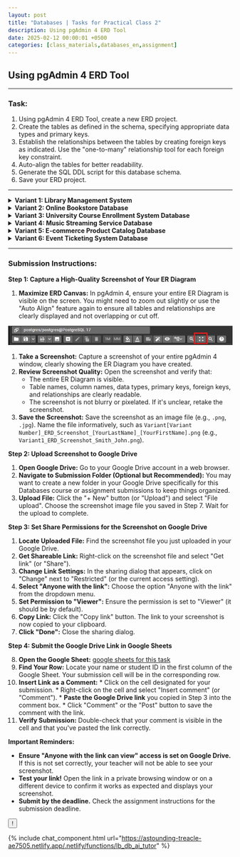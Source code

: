 ```yaml
---
layout: post
title: "Databases | Tasks for Practical Class 2"
description: Using pgAdmin 4 ERD Tool
date: 2025-02-12 00:00:01 +0500
categories: [class_materials,databases_en,assignment]
---
```


## Using pgAdmin 4 ERD Tool

---

### Task:

1.  Using pgAdmin 4 ERD Tool, create a new ERD project.
2.  Create the tables as defined in the schema, specifying appropriate data types and primary keys.
3.  Establish the relationships between the tables by creating foreign keys as indicated. Use the "one-to-many" relationship tool for each foreign key constraint. 
4.  Auto-align the tables for better readability.
5.  Generate the SQL DDL script for this database schema.
6.  Save your ERD project.

---

<details markdown="1">
<summary><strong>Variant 1: Library Management System</strong></summary>

**Scenario:** Design a database for a small library to manage its collection of books, authors, borrowers, and loans.

**Database Schema:**

*   **Tables:**
    *   `Books`:
        *   `book_id` (integer, Primary Key) - Unique identifier for each book.
        *   `title` (character varying) - Title of the book.
        *   `isbn` (character varying) - International Standard Book Number.
        *   `publication_year` (integer) - Year of publication.
        *   `genre` (character varying) - Genre of the book.
    *   `Authors`:
        *   `author_id` (integer, Primary Key) - Unique identifier for each author.
        *   `first_name` (character varying) - Author's first name.
        *   `last_name` (character varying) - Author's last name.
    *   `Book_Authors`: (Intersection table for many-to-many relationship between Books and Authors)
        *   `book_id` (integer, Foreign Key referencing `Books(book_id)`)
        *   `author_id` (integer, Foreign Key referencing `Authors(author_id)`)
        *   **(Composite Primary Key: `book_id`, `author_id`)**
    *   `Borrowers`:
        *   `borrower_id` (integer, Primary Key) - Unique identifier for each borrower.
        *   `first_name` (character varying) - Borrower's first name.
        *   `last_name` (character varying) - Borrower's last name.
        *   `address` (character varying) - Borrower's address.
        *   `phone_number` (character varying) - Borrower's phone number.
    *   `Loans`:
        *   `loan_id` (integer, Primary Key) - Unique identifier for each loan.
        *   `book_id` (integer, Foreign Key referencing `Books(book_id)`)
        *   `borrower_id` (integer, Foreign Key referencing `Borrowers(borrower_id)`)
        *   `loan_date` (date) - Date when the book was borrowed.
        *   `return_date` (date, Nullable) - Date when the book was returned (can be null if not yet returned).

*   **Relationships:**
    *   One-to-many relationship between `Authors` and `Book_Authors` (One Author can write multiple books).
    *   One-to-many relationship between `Books` and `Book_Authors` (One Book can be written by multiple authors).
    *   One-to-many relationship between `Books` and `Loans` (One Book can be loaned multiple times).
    *   One-to-many relationship between `Borrowers` and `Loans` (One Borrower can take out multiple loans).

</details>

<details markdown="1">
<summary><strong>Variant 2: Online Bookstore Database</strong></summary>

**Scenario:** Design a database for an online bookstore to manage books, authors, customers, orders, and publishers.

**Database Schema:**

*   **Tables:**
    *   `Books`:
        *   `book_id` (integer, Primary Key)
        *   `title` (character varying)
        *   `isbn` (character varying)
        *   `publication_year` (integer)
        *   `price` (numeric)
        *   `publisher_id` (integer, Foreign Key referencing `Publishers(publisher_id)`)
    *   `Authors`:
        *   `author_id` (integer, Primary Key)
        *   `first_name` (character varying)
        *   `last_name` (character varying)
    *   `Book_Authors`: (Intersection table)
        *   `book_id` (integer, Foreign Key referencing `Books(book_id)`)
        *   `author_id` (integer, Foreign Key referencing `Authors(author_id)`)
        *   **(Composite Primary Key: `book_id`, `author_id`)**
    *   `Customers`:
        *   `customer_id` (integer, Primary Key)
        *   `first_name` (character varying)
        *   `last_name` (character varying)
        *   `email` (character varying)
        *   `address` (character varying)
    *   `Publishers`:
        *   `publisher_id` (integer, Primary Key)
        *   `publisher_name` (character varying)
        *   `publisher_address` (character varying)
    *   `Orders`:
        *   `order_id` (integer, Primary Key)
        *   `customer_id` (integer, Foreign Key referencing `Customers(customer_id)`)
        *   `order_date` (date)
    *   `Order_Items`: (Intersection table for many-to-many relationship between Orders and Books)
        *   `order_item_id` (integer, Primary Key) - Unique identifier for each item in an order.
        *   `order_id` (integer, Foreign Key referencing `Orders(order_id)`)
        *   `book_id` (integer, Foreign Key referencing `Books(book_id)`)
        *   `quantity` (integer)
        *   `price` (numeric) - Price of the book at the time of order (could be different from current book price).

*   **Relationships:**
    *   One-to-many relationship between `Authors` and `Book_Authors`.
    *   One-to-many relationship between `Books` and `Book_Authors`.
    *   One-to-many relationship between `Publishers` and `Books`.
    *   One-to-many relationship between `Customers` and `Orders`.
    *   One-to-many relationship between `Orders` and `Order_Items`.
    *   One-to-many relationship between `Books` and `Order_Items`.

</details>

<details markdown="1">
<summary><strong>Variant 3: University Course Enrollment System Database</strong></summary>

**Scenario:** Design a database for a university to manage students, courses, professors, departments, and course enrollments.

**Database Schema:**

*   **Tables:**
    *   `Students`:
        *   `student_id` (integer, Primary Key)
        *   `first_name` (character varying)
        *   `last_name` (character varying)
        *   `major` (character varying)
    *   `Courses`:
        *   `course_id` (integer, Primary Key)
        *   `course_name` (character varying)
        *   `course_code` (character varying)
        *   `credits` (integer)
        *   `department_id` (integer, Foreign Key referencing `Departments(department_id)`)
    *   `Professors`:
        *   `professor_id` (integer, Primary Key)
        *   `first_name` (character varying)
        *   `last_name` (character varying)
        *   `department_id` (integer, Foreign Key referencing `Departments(department_id)`)
    *   `Departments`:
        *   `department_id` (integer, Primary Key)
        *   `department_name` (character varying)
        *   `building` (character varying)
    *   `Enrollments`: (Intersection table - represents a student enrolled in a course taught by a professor)
        *   `enrollment_id` (integer, Primary Key) - Unique identifier for each enrollment record.
        *   `student_id` (integer, Foreign Key referencing `Students(student_id)`)
        *   `course_id` (integer, Foreign Key referencing `Courses(course_id)`)
        *   `professor_id` (integer, Foreign Key referencing `Professors(professor_id)`)
        *   `semester` (character varying) - e.g., "Fall 2024", "Spring 2025".
        *   `grade` (character varying, Nullable) - Grade received by the student (can be null if course is in progress).

*   **Relationships:**
    *   One-to-many relationship between `Departments` and `Courses`.
    *   One-to-many relationship between `Departments` and `Professors`.
    *   One-to-many relationship between `Students` and `Enrollments`.
    *   One-to-many relationship between `Courses` and `Enrollments`.
    *   One-to-many relationship between `Professors` and `Enrollments`.

</details>

<details markdown="1">
<summary><strong>Variant 4: Music Streaming Service Database</strong></summary>

**Scenario:** Design a database for a music streaming service to manage artists, albums, songs, users, and playlists.

**Database Schema:**

*   **Tables:**
    *   `Artists`:
        *   `artist_id` (integer, Primary Key)
        *   `artist_name` (character varying)
        *   `genre` (character varying)
    *   `Albums`:
        *   `album_id` (integer, Primary Key)
        *   `album_name` (character varying)
        *   `artist_id` (integer, Foreign Key referencing `Artists(artist_id)`)
        *   `release_year` (integer)
    *   `Songs`:
        *   `song_id` (integer, Primary Key)
        *   `song_name` (character varying)
        *   `album_id` (integer, Foreign Key referencing `Albums(album_id)`)
        *   `track_number` (integer)
        *   `duration` (integer) - Duration in seconds.
    *   `Users`:
        *   `user_id` (integer, Primary Key)
        *   `username` (character varying, unique)
        *   `email` (character varying, unique)
        *   `registration_date` (date)
    *   `Playlists`:
        *   `playlist_id` (integer, Primary Key)
        *   `playlist_name` (character varying)
        *   `user_id` (integer, Foreign Key referencing `Users(user_id)`)
        *   `creation_date` (date)
    *   `Playlist_Songs`: (Intersection table)
        *   `playlist_id` (integer, Foreign Key referencing `Playlists(playlist_id)`)
        *   `song_id` (integer, Foreign Key referencing `Songs(song_id)`)
        *   **(Composite Primary Key: `playlist_id`, `song_id`)**
        *   `added_date` (timestamp)

*   **Relationships:**
    *   One-to-many relationship between `Artists` and `Albums`.
    *   One-to-many relationship between `Albums` and `Songs`.
    *   One-to-many relationship between `Users` and `Playlists`.
    *   One-to-many relationship between `Playlists` and `Playlist_Songs`.
    *   One-to-many relationship between `Songs` and `Playlist_Songs`.

</details>

<details markdown="1">
<summary><strong>Variant 5: E-commerce Product Catalog Database</strong></summary>

**Scenario:** Design a database for an e-commerce platform to manage products, categories, brands, suppliers, and product reviews.

**Database Schema:**

*   **Tables:**
    *   `Products`:
        *   `product_id` (integer, Primary Key)
        *   `product_name` (character varying)
        *   `description` (text)
        *   `price` (numeric)
        *   `category_id` (integer, Foreign Key referencing `Categories(category_id)`)
        *   `brand_id` (integer, Foreign Key referencing `Brands(brand_id)`)
        *   `supplier_id` (integer, Foreign Key referencing `Suppliers(supplier_id)`)
    *   `Categories`:
        *   `category_id` (integer, Primary Key)
        *   `category_name` (character varying)
    *   `Brands`:
        *   `brand_id` (integer, Primary Key)
        *   `brand_name` (character varying)
    *   `Suppliers`:
        *   `supplier_id` (integer, Primary Key)
        *   `supplier_name` (character varying)
        *   `supplier_contact` (character varying)
    *   `Product_Reviews`:
        *   `review_id` (integer, Primary Key)
        *   `product_id` (integer, Foreign Key referencing `Products(product_id)`)
        *   `rating` (integer) - e.g., 1 to 5 stars.
        *   `comment` (text, Nullable)
        *   `review_date` (timestamp)

*   **Relationships:**
    *   One-to-many relationship between `Categories` and `Products`.
    *   One-to-many relationship between `Brands` and `Products`.
    *   One-to-many relationship between `Suppliers` and `Products`.
    *   One-to-many relationship between `Products` and `Product_Reviews`.

</details>

<details markdown="1">
<summary><strong>Variant 6: Event Ticketing System Database</strong></summary>

**Scenario:** Design a database for an event ticketing system to manage events, venues, tickets, customers, and orders.

**Database Schema:**

*   **Tables:**
    *   `Events`:
        *   `event_id` (integer, Primary Key)
        *   `event_name` (character varying)
        *   `event_date` (timestamp)
        *   `venue_id` (integer, Foreign Key referencing `Venues(venue_id)`)
    *   `Venues`:
        *   `venue_id` (integer, Primary Key)
        *   `venue_name` (character varying)
        *   `venue_address` (character varying)
        *   `capacity` (integer)
    *   `Tickets`:
        *   `ticket_id` (integer, Primary Key)
        *   `event_id` (integer, Foreign Key referencing `Events(event_id)`)
        *   `ticket_type` (character varying) - e.g., "General Admission", "VIP".
        *   `price` (numeric)
        *   `quantity_available` (integer)
    *   `Customers`:
        *   `customer_id` (integer, Primary Key)
        *   `first_name` (character varying)
        *   `last_name` (character varying)
        *   `email` (character varying)
    *   `Orders`:
        *   `order_id` (integer, Primary Key)
        *   `customer_id` (integer, Foreign Key referencing `Customers(customer_id)`)
        *   `order_date` (timestamp)
    *   `Order_Tickets`: (Intersection table)
        *   `order_ticket_id` (integer, Primary Key) - Unique identifier for each ticket item in an order.
        *   `order_id` (integer, Foreign Key referencing `Orders(order_id)`)
        *   `ticket_id` (integer, Foreign Key referencing `Tickets(ticket_id)`)
        *   `quantity` (integer)
        *   `price` (numeric) - Price of the ticket at the time of order.

*   **Relationships:**
    *   One-to-many relationship between `Venues` and `Events`.
    *   One-to-many relationship between `Events` and `Tickets`.
    *   One-to-many relationship between `Customers` and `Orders`.
    *   One-to-many relationship between `Orders` and `Order_Tickets`.
    *   One-to-many relationship between `Tickets` and `Order_Tickets`.

</details>

---

### Submission Instructions:

**Step 1: Capture a High-Quality Screenshot of Your ER Diagram**

1.  **Maximize ERD Canvas:** In pgAdmin 4, ensure your entire ER Diagram is visible on the screen. You might need to zoom out slightly or use the "Auto Align" feature again to ensure all tables and relationships are clearly displayed and not overlapping or cut off.

![](/assets/images/2025-02-12-db-ass-2/Pasted%20image%2020250212163907.png)

1.  **Take a Screenshot:** Capture a screenshot of your entire pgAdmin 4 window, clearly showing the ER Diagram you have created.
2.  **Review Screenshot Quality:** Open the screenshot and verify that:
    *   The entire ER Diagram is visible.
    *   Table names, column names, data types, primary keys, foreign keys, and relationships are clearly readable.
    *   The screenshot is not blurry or pixelated. If it's unclear, retake the screenshot.
3.  **Save the Screenshot:** Save the screenshot as an image file (e.g., `.png`, `.jpg`). Name the file informatively, such as 
	`Variant[Variant Number]_ERD_Screenshot_[YourLastName]_[YourFirstName].png` 
	(e.g., `Variant1_ERD_Screenshot_Smith_John.png`).

**Step 2: Upload Screenshot to Google Drive**
1.  **Open Google Drive:** Go to your Google Drive account in a web browser.
2.  **Navigate to Submission Folder (Optional but Recommended):**  You may want to create a new folder in your Google Drive specifically for this Databases course or assignment submissions to keep things organized.
3.  **Upload File:** Click the "+ New" button (or "Upload") and select "File upload". Choose the screenshot image file you saved in Step 7. Wait for the upload to complete.

**Step 3:  Set Share Permissions for the Screenshot on Google Drive**
1.  **Locate Uploaded File:** Find the screenshot file you just uploaded in your Google Drive.
2.  **Get Shareable Link:** Right-click on the screenshot file and select "Get link" (or "Share").
3.  **Change Link Settings:** In the sharing dialog that appears, click on "Change" next to "Restricted" (or the current access setting).
4.  **Select "Anyone with the link":** Choose the option "Anyone with the link" from the dropdown menu.
5.  **Set Permission to "Viewer":** Ensure the permission is set to "Viewer" (it should be by default).
6.  **Copy Link:** Click the "Copy link" button. The link to your screenshot is now copied to your clipboard.
7.  **Click "Done":** Close the sharing dialog.

**Step 4: Submit the Google Drive Link in Google Sheets**

8.  **Open the Google Sheet:** [google sheets for this task](https://docs.google.com/spreadsheets/d/1VSEN1fhtZhiva10G9-lutFp8FfM-HOdoIxEQ4kydUho/edit?usp=sharing)
9.  **Find Your Row:** Locate your name or student ID in the first column of the Google Sheet. Your submission cell will be in the corresponding row.
10.  **Insert Link as a Comment:**
    *   Click on the cell designated for your submission.
    *   Right-click on the cell and select "Insert comment" (or "Comment").
    *   **Paste the Google Drive link** you copied in Step 3 into the comment box.
    *   Click "Comment" or the "Post" button to save the comment with the link.
11.  **Verify Submission:** Double-check that your comment is visible in the cell and that you've pasted the link correctly.

**Important Reminders:**

*   **Ensure "Anyone with the link can view" access is set on Google Drive.** If this is not set correctly, your teacher will not be able to see your screenshot.
*   **Test your link!**  Open the link in a private browsing window or on a different device to confirm it works as expected and displays your screenshot.
*   **Submit by the deadline.** Check the assignment instructions for the submission deadline.

<!-- Easter Egg Button and Hidden GIF -->
<script>
function toggleEasterEgg() {
  const eggDiv = document.getElementById('easterEggGif');
  eggDiv.style.display = (eggDiv.style.display === 'none') ? 'block' : 'none';
}
</script>

<button onclick="toggleEasterEgg()">!</button>

{% include chat_component.html url="https://astounding-treacle-ae7505.netlify.app/.netlify/functions/lb_db_ai_tutor" %}

<div id="easterEggGif" style="display:none; margin-top:1em;">
  <img src="https://media1.giphy.com/media/v1.Y2lkPTc5MGI3NjExa2xpazY3ODQzc2ozbjJiemU2OWZkZXUwMnlrd2dpeXV0cXIwanQ1cCZlcD12MV9pbnRlcm5hbF9naWZfYnlfaWQmY3Q9Zw/YHYmMLkOmqoo/giphy.gif" alt="Playful GIF">
</div>